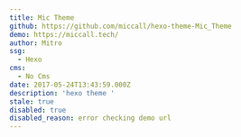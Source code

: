 ```yaml
---
title: Mic Theme
github: https://github.com/miccall/hexo-theme-Mic_Theme
demo: https://miccall.tech/
author: Mitro
ssg:
  - Hexo
cms:
  - No Cms
date: 2017-05-24T13:43:59.000Z
description: 'hexo theme '
stale: true
disabled: true
disabled_reason: error checking demo url
---
```

